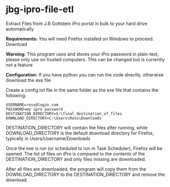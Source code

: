 
# jbg-ipro-file-etl
Extract Files from J.B Gottstein iPro portal in bulk to your hard drive automatically

**Requirements:** 
You will need Firefox installed on Windows to proceed.  Download

**Warning:**
This program uses and stores your iPro password in plain-text, please only use on trusted computers. This can be changed but is currently not a feature

**Configuration:**
If you have python you can run the code directly, otherwise download the exe file

Create a config.txt file in the same folder as the exe file that contains the following:

    USERNAME=ross@login.com
    PASSWORD=my ipro password
    DESTINATION_DIRECTORY=G:\final_destination_of_files
    DOWNLOAD_DIRECTORY=C:\Users\Ross\Downloads 

DESTINATION_DIRECTORY will contain the files after running, while DOWNLOAD_DIRECTORY is the default download directory for Firefox, typically in Users/Username/Downloads

Once the exe is run (or scheduled to run in Task Scheduler), Firefox will be opened. The list of files on iPro is compared to the contents of the DESTINATION_DIRECTORY and only files missing are downloaded.

After all files are downloaded, the program will copy them from the DOWNLOAD_DIRECTORY to the DESTINATION_DIRECTORY and remove the download.
